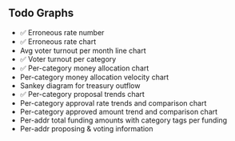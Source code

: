 ## Todo Graphs
- ✅ Erroneous rate number
- ✅ Erroneous rate chart
- Avg voter turnout per month line chart
- ✅ Voter turnout per category
- ✅ Per-category money allocation chart
- Per-category money allocation velocity chart
- Sankey diagram for treasury outflow
- ✅ Per-category proposal trends chart
- Per-category approval rate trends and comparison chart
- Per-category approved amount trend and comparison chart
- Per-addr total funding amounts with category tags per funding
- Per-addr proposing & voting information
